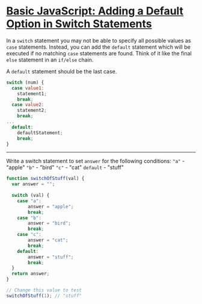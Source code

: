 # [Basic JavaScript: Adding a Default Option in Switch Statements](https://learn.freecodecamp.org/javascript-algorithms-and-data-structures/basic-javascript/adding-a-default-option-in-switch-statements)

In a `switch` statement you may not be able to specify all possible values as `case` statements. Instead, you can add the `default` statement which will be executed if no matching `case` statements are found. Think of it like the final `else` statement in an `if/else` chain.

A `default` statement should be the last case.

```js
switch (num) {
  case value1:
    statement1;
    break;
  case value2:
    statement2;
    break;
...
  default:
    defaultStatement;
    break;
}
```
---

Write a switch statement to set `answer` for the following conditions:
`"a"` - "apple"
`"b"` - "bird"
`"c"` - "cat"
`default` - "stuff"

```js
function switchOfStuff(val) {
  var answer = "";
  
  switch (val) {
    case "a":
        answer = "apple";
        break;
    case "b":
        answer = "bird";
        break;
    case "c":
        answer = "cat";
        break;
    default:
        answer = "stuff";
        break;
  }
  return answer;  
}

// Change this value to test
switchOfStuff(1); // "stuff"
```